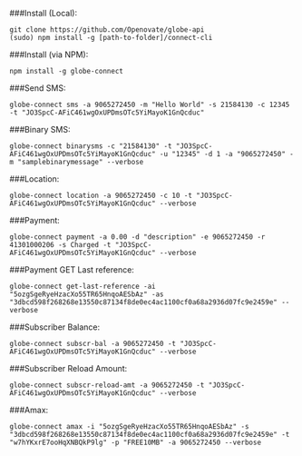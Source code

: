 ###Install (Local):

```
git clone https://github.com/Openovate/globe-api
(sudo) npm install -g [path-to-folder]/connect-cli
```

###Install (via NPM):

```
npm install -g globe-connect
```

###Send SMS:

```
globe-connect sms -a 9065272450 -m "Hello World" -s 21584130 -c 12345 -t "JO3SpcC-AFiC461wgOxUPDmsOTc5YiMayoK1GnQcduc"
```

###Binary SMS:

```
globe-connect binarysms -c "21584130" -t "JO3SpcC-AFiC461wgOxUPDmsOTc5YiMayoK1GnQcduc" -u "12345" -d 1 -a "9065272450" -m "samplebinarymessage" --verbose
```

###Location:

```
globe-connect location -a 9065272450 -c 10 -t "JO3SpcC-AFiC461wgOxUPDmsOTc5YiMayoK1GnQcduc" --verbose
```

###Payment:

```
globe-connect payment -a 0.00 -d "description" -e 9065272450 -r 41301000206 -s Charged -t "JO3SpcC-AFiC461wgOxUPDmsOTc5YiMayoK1GnQcduc" --verbose
```

###Payment GET Last reference:

```
globe-connect get-last-reference -ai "5ozgSgeRyeHzacXo55TR65HnqoAESbAz" -as "3dbcd598f268268e13550c87134f8de0ec4ac1100cf0a68a2936d07fc9e2459e" --verbose
```

###Subscriber Balance:

```
globe-connect subscr-bal -a 9065272450 -t "JO3SpcC-AFiC461wgOxUPDmsOTc5YiMayoK1GnQcduc" --verbose
```

###Subscriber Reload Amount:

```
globe-connect subscr-reload-amt -a 9065272450 -t "JO3SpcC-AFiC461wgOxUPDmsOTc5YiMayoK1GnQcduc" --verbose
```

###Amax:

```
globe-connect amax -i "5ozgSgeRyeHzacXo55TR65HnqoAESbAz" -s "3dbcd598f268268e13550c87134f8de0ec4ac1100cf0a68a2936d07fc9e2459e" -t "w7hYKxrE7ooHqXNBQkP9lg" -p "FREE10MB" -a 9065272450 --verbose
```
